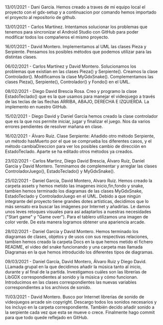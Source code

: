 13/01/2021 - Dani García. Hemos creado a traves de mi equipo local el proyecto con el gdx-setup y a continuacion por comando hemos importado el proyecto al repositorio de github.

13/01/2021 - Carlos Martínez. Intentamos solucionar los problemas que tenemos para sincronizar el Android Studio con GitHub para poder modificar todos los compañeros el mismo proyecto.

16/01/2021 - David Montero. Implementamos al UML las clases Pieza y Serpiente. Pensamos los posibles métodos que podemos utilizar para las distintas clases.

06/02/2021 - Carlos Martínez y David Montero. Solucionamos los problemas que existian en las clases Pieza() y Serpiente(). Creamos la clase Controlador(). Modificamos la clase MyGdxSnake(). Complementamos las clases Pieza(), Serpiente(), Controlador() y Fondo() en el UML.

08/02/2021 - Diego David Brescia Rosa. Creo y programo la clase EstadoTeclado() que es la que usamos para manejar el videojuego a través de las teclas de las flechas ARRIBA, ABAJO, DERECHA E IZQUIERDA. La implemento en nuestro GitHub.

15/02/2021 - Diego David y Daniel Garcia hemos creado la clase controlador que es la que nos permite iniciar, jugar y finalizar el juego. Nos da varios errores pendientes de resolver mañana en clase.

16/02/2021 - Álvaro Ruiz. Clase Serpiente: Añadido otro método Serpiente, un método hasMuerto por el que se comprueba los diferentes casos, y el método cambiaDireccion para ver los posibles cambio de dirección en EstadoTeclado. Aparte se ha editado otros métodos ya creados.

23/02/2021 - Carlos Martinz, Diego David Brescia, Álvaro Ruíz, Daniel García y David Montero. Terminamos de complementar y arreglar las clases ControladorJuego(), EstadoTeclado() y MyGdxSnake().

25/02/2021 - Daniel Garcia, David Montero, Alvaro Ruiz. Hemos creado la carpeta assets y hemos metido las imagenes inicio,fin,fondo y snake, tambien hemos terminado los diagramas de las clases MyGdxSnake, EstadoTeclado y ControladorJuego en el UML. Debido a que ningún integrante del proyecto tiene grandes dotes artísticas, decidimos que lo más sensato era buscar las imágenes por Internet y añadirlas. Le damos unos leves retoques visuales para así adaptarlos a nuestras necesidades ("Start game" y "Game over"). Para el tablero utilizamos una imagen de color verde. De esta manera logramos obtener una apariencia arcade.

28/02/2021 - Daniel Garcia y David Montero. Hemos terminado los diagramas de clases, objetos y de usos con sus respectivas relaciones, tambien hemos creado la carpeta Docs en la que hemos metido el fichero README, el video del snake funcionando y una carpeta mas llamada Diagramas en la que hemos introducido los diferentes tipos de diagramas.

09/03/2021 - Daniel García, David Montero, Álvaro Ruiz y Diego David. LLamada grupal en la que decidimos añadir la música tanto al inicio, durante y al final de la partida. Investigamos cuáles son las librerías de LibGDX correspondientes al sonido y la música y cómo funcionan. Introducimos en las clases correspondientes las nuevas variables correspondientes a los archivos de sonido. 

11/03/2021 - David Montero. Busco por Internet librerías de sonido de videojuegos arcade sin copyright. Descargo todos los sonidos necesarios y los incluyo en la carpeta correspondiente. También decido añadir sonido a la serpiente cada vez que esta se mueve o crece. Finalmente hago commit para que todo quede reflejado en GitHub.
